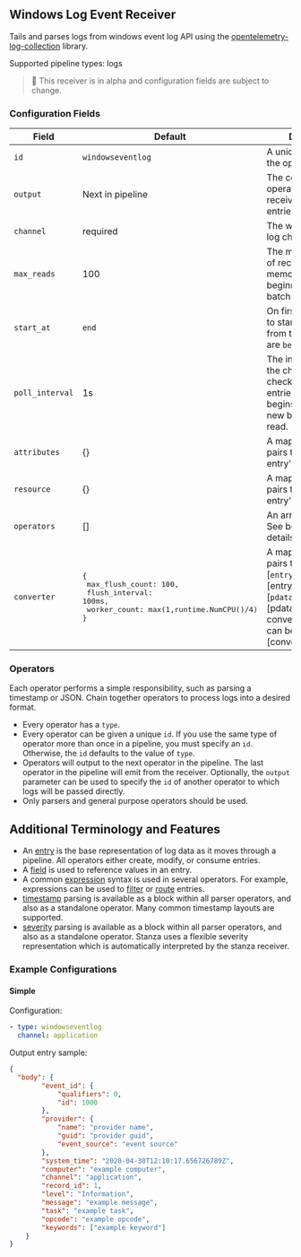 ## Windows Log Event Receiver

Tails and parses logs from windows event log API using the [opentelemetry-log-collection](https://github.com/open-telemetry/opentelemetry-log-collection) library.

Supported pipeline types: logs

> :construction: This receiver is in alpha and configuration fields are subject to change.

### Configuration Fields

| Field           | Default                  | Description                                                                                                                    |
| ---             | ---                      | ---                                                                                                                            |
| `id`            | `windowseventlog` | A unique identifier for the operator                                                                                           |
| `output`        | Next in pipeline         | The connected operator(s) that will receive all outbound entries                                                               |
| `channel`       | required                 | The windows event log channel to monitor                                                                                       |
| `max_reads`     | 100                      | The maximum number of records read into memory, before beginning a new batch                                                   |
| `start_at`      | `end`                    | On first startup, where to start reading logs from the API. Options are `beginning` or `end`                                   |
| `poll_interval` | 1s                       | The interval at which the channel is checked for new log entries. This check begins again after all new bodies have been read. |
| `attributes`    | {}                       | A map of `key: value` pairs to add to the entry's attributes. |
| `resource`      | {}                       | A map of `key: value` pairs to add to the entry's resource. |
| `operators`            | []               | An array of [operators](https://github.com/open-telemetry/opentelemetry-log-collection/blob/main/docs/operators/README.md#what-operators-are-available). See below for more details |
| `converter`            | <pre lang="jsonp">{<br>  max_flush_count: 100,<br>  flush_interval: 100ms,<br>  worker_count: max(1,runtime.NumCPU()/4)<br>}</pre> | A map of `key: value` pairs to configure the [`entry.Entry`][entry_link] to [`pdata.LogRecord`][pdata_logrecord_link] converter, more info can be found [here][converter_link] |

### Operators

Each operator performs a simple responsibility, such as parsing a timestamp or JSON. Chain together operators to process logs into a desired format.

- Every operator has a `type`.
- Every operator can be given a unique `id`. If you use the same type of operator more than once in a pipeline, you must specify an `id`. Otherwise, the `id` defaults to the value of `type`.
- Operators will output to the next operator in the pipeline. The last operator in the pipeline will emit from the receiver. Optionally, the `output` parameter can be used to specify the `id` of another operator to which logs will be passed directly.
- Only parsers and general purpose operators should be used.

## Additional Terminology and Features

- An [entry](https://github.com/open-telemetry/opentelemetry-log-collection/blob/main/docs/types/entry.md) is the base representation of log data as it moves through a pipeline. All operators either create, modify, or consume entries.
- A [field](https://github.com/open-telemetry/opentelemetry-log-collection/blob/main/docs/types/field.md) is used to reference values in an entry.
- A common [expression](https://github.com/open-telemetry/opentelemetry-log-collection/blob/main/docs/types/expression.md) syntax is used in several operators. For example, expressions can be used to [filter](https://github.com/open-telemetry/opentelemetry-log-collection/blob/main/docs/operators/filter.md) or [route](https://github.com/open-telemetry/opentelemetry-log-collection/blob/main/docs/operators/router.md) entries.
- [timestamp](https://github.com/open-telemetry/opentelemetry-log-collection/blob/main/docs/types/timestamp.md) parsing is available as a block within all parser operators, and also as a standalone operator. Many common timestamp layouts are supported.
- [severity](https://github.com/open-telemetry/opentelemetry-log-collection/blob/main/docs/types/severity.md) parsing is available as a block within all parser operators, and also as a standalone operator. Stanza uses a flexible severity representation which is automatically interpreted by the stanza receiver.

### Example Configurations

#### Simple

Configuration:
```yaml
- type: windowseventlog
  channel: application
```

Output entry sample:
```json
{
  "body": {
		"event_id": {
			"qualifiers": 0,
			"id": 1000
		},
		"provider": {
			"name": "provider name",
			"guid": "provider guid",
			"event_source": "event source"
		},
		"system_time": "2020-04-30T12:10:17.656726789Z",
		"computer": "example computer",
		"channel": "application",
		"record_id": 1,
		"level": "Information",
		"message": "example message",
		"task": "example task",
		"opcode": "example opcode",
		"keywords": ["example keyword"]
	}
}
```